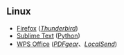 ## Linux

* [Firefox](https://www.firefox.com) ([_Thunderbird_](https://www.thunderbird.net))
* [Sublime Text](https://www.sublimetext.com) ([Python](https://www.python.org))
* [WPS Office](https://www.wps.cn) ([_PDFgear_](https://www.pdfgear.com/zh/)、[_LocalSend_](https://web.localsend.org))


